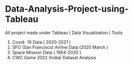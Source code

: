 # Data-Analysis-Project-using-Tableau
All project made under Tableau ( Data Visualization ) Tools


1.  Covid- 19 Data ( 2020-2021 )
2.  SFO (San Francisco) Airline  Data (2020 March ) 
3.  Space Mission Data ( 1964-2020 ) 
4. CWC Game 2022 (India) Dataset Analysis
